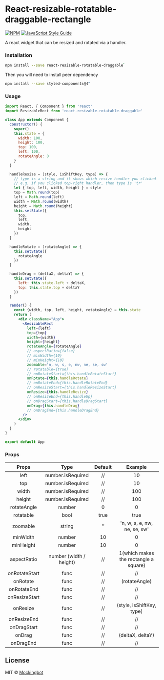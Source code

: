 # React-resizable-rotatable-draggable-rectangle

>

[![NPM](https://img.shields.io/npm/v/react-resizable-rotatable-draggable.svg)](https://www.npmjs.com/package/react-resizable-rotatable-draggable) [![JavaScript Style Guide](https://img.shields.io/badge/code_style-standard-brightgreen.svg)](https://standardjs.com)

A react widget that can be resized and rotated via a handler.

### Installation

```bash
npm install --save react-resizable-rotatable-draggable`
```

Then you will need to install peer dependency

```bash
npm install --save styled-components@4"
```

### Usage

```jsx
import React, { Component } from 'react'
import ResizableRect from 'react-resizable-rotatable-draggable'

class App extends Component {
  constructor() {
    super()
    this.state = {
      width: 100,
      height: 100,
      top: 100,
      left: 100,
      rotateAngle: 0
    }
  }

  handleResize = (style, isShiftKey, type) => {
    // type is a string and it shows which resize-handler you clicked
    // e.g. if you clicked top-right handler, then type is 'tr'
    let { top, left, width, height } = style
    top = Math.round(top)
    left = Math.round(left)
    width = Math.round(width)
    height = Math.round(height)
    this.setState({
      top,
      left,
      width,
      height
    })
  }

  handleRotate = (rotateAngle) => {
    this.setState({
      rotateAngle
    })
  }

  handleDrag = (deltaX, deltaY) => {
    this.setState({
      left: this.state.left + deltaX,
      top: this.state.top + deltaY
    })
  }

  render() {
    const {width, top, left, height, rotateAngle} = this.state
    return (
      <div className="App">
        <ResizableRect
          left={left}
          top={top}
          width={width}
          height={height}
          rotateAngle={rotateAngle}
          // aspectRatio={false}
          // minWidth={10}
          // minHeight={10}
          zoomable='n, w, s, e, nw, ne, se, sw'
          // rotatable={true}
          // onRotateStart={this.handleRotateStart}
          onRotate={this.handleRotate}
          // onRotateEnd={this.handleRotateEnd}
          // onResizeStart={this.handleResizeStart}
          onResize={this.handleResize}
          // onResizeEnd={this.handleUp}
          // onDragStart={this.handleDragStart}
          onDrag={this.handleDrag}
          // onDragEnd={this.handleDragEnd}
        />
      </div>
    )
  }
}

export default App

```

### Props

| Props       |  Type                   | Default | Example                               |
|:-----------:|:-----------------------:|:-------:|:-------------------------------------:|
|left         | number.isRequired       | //      | 10                                    |
|top          | number.isRequired       | //      | 10                                    |
|width        | number.isRequired       | //      | 100                                   |
|height       | number.isRequired       | //      | 100                                   |
|rotateAngle  | number                  | 0       | 0                                     |
|rotatable    | bool                    | true    | true                                  |
|zoomable     | string                  | ''      | 'n, w, s, e, nw, ne, se, sw'          |
|minWidth     | number                  | 10      | 0                                     |
|minHeight    | number                  | 10      | 0                                     |
|aspectRatio  | number (width / height) | //      | 1(which makes the rectangle a square) |
|onRotateStart| func                    | //      | //                                    |
|onRotate     | func                    | //      | (rotateAngle)                         |
|onRotateEnd  | func                    | //      | //                                    |
|onResizeStart| func                    | //      | //                                    |
|onResize     | func                    | //      | (style, isShiftKey, type)             |
|onResizeEnd  | func                    | //      | //                                    |
|onDragStart  | func                    | //      | //                                    |
|onDrag       | func                    | //      | (deltaX, deltaY)                      |
|onDragEnd    | func                    | //      | //                                    |

## License

MIT © [Mockingbot](https://github.com/mockingbot)
